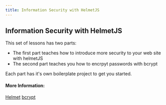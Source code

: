 ```yaml
---
title: Information Security with HelmetJS
---
```

## Information Security with HelmetJS

This set of lessons has two parts:
- The first part teaches how to introduce more security to your web site with helmetJS
- The second part teaches you how to encrpyt passwords with bcrypt

Each part has it's own boilerplate project to get you started.

#### More Information:
[Helmet](https://helmetjs.github.io/)
[bcrypt](https://github.com/kelektiv/node.bcrypt.js#readme)
